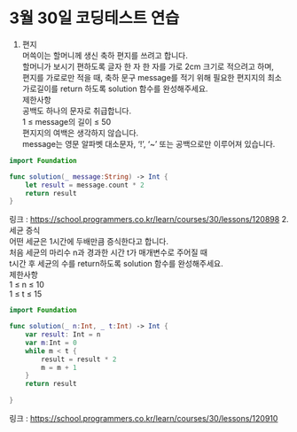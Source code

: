 # 3월 30일 코딩테스트 연습
 
1. 편지      
머쓱이는 할머니께 생신 축하 편지를 쓰려고 합니다.      
할머니가 보시기 편하도록 글자 한 자 한 자를 가로 2cm 크기로 적으려고 하며,     
편지를 가로로만 적을 때, 축하 문구 message를 적기 위해 필요한 편지지의 
최소 가로길이를 return 하도록 solution 함수를 완성해주세요.      
제한사항    
공백도 하나의 문자로 취급합니다.    
1 ≤ message의 길이 ≤ 50     
편지지의 여백은 생각하지 않습니다.     
message는 영문 알파벳 대소문자, ‘!’, ‘~’ 또는 공백으로만 이루어져 있습니다.          
```swift 
import Foundation

func solution(_ message:String) -> Int {
    let result = message.count * 2
    return result
}
```
링크 : https://school.programmers.co.kr/learn/courses/30/lessons/120898
2. 세균 증식      
어떤 세균은 1시간에 두배만큼 증식한다고 합니다.       
처음 세균의 마리수 n과 경과한 시간 t가 매개변수로 주어질 때     
t시간 후 세균의 수를 return하도록 solution 함수를 완성해주세요.       
제한사항  
1 ≤ n ≤ 10     
1 ≤ t ≤ 15      
```swift 
import Foundation

func solution(_ n:Int, _ t:Int) -> Int {
    var result: Int = n
    var m:Int = 0
    while m < t {
        result = result * 2
        m = m + 1
    }
    return result
    
}
```
링크 : https://school.programmers.co.kr/learn/courses/30/lessons/120910
